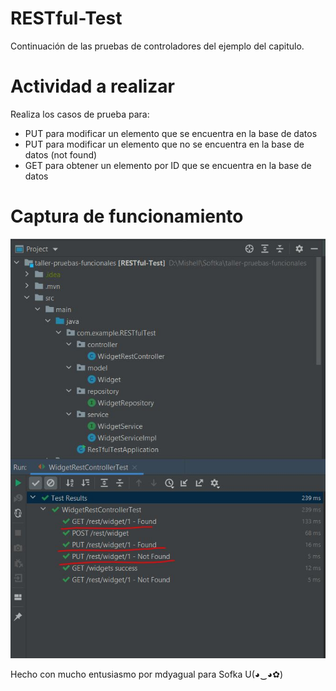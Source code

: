 # RESTful-Test

Continuación de las pruebas de controladores del ejemplo del capitulo.

# Actividad a realizar

Realiza los casos de prueba para:

- PUT para modificar un elemento que se encuentra en la base de datos
- PUT para modificar un elemento que no se encuentra en la base de datos (not found)
- GET para obtener un elemento por ID que se encuentra en la base de datos


# Captura de funcionamiento

![Funcionamiento](https://github.com/mdyagual/RESTful-Test/blob/master/ss/Funcionamiento.JPG)

Hecho con mucho entusiasmo por mdyagual para Sofka U(◕‿◕✿)
